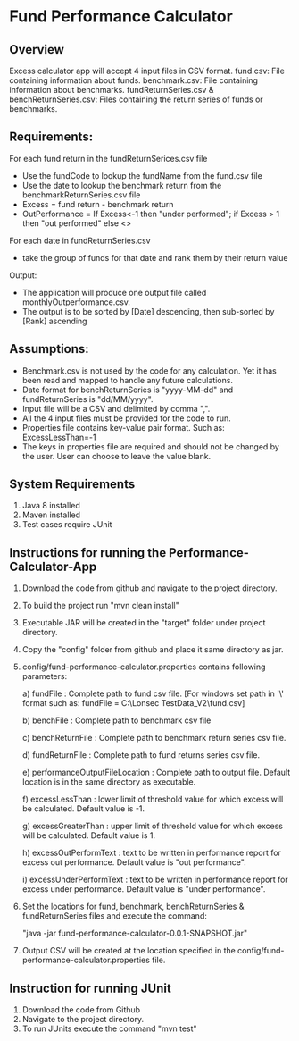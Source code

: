 # Fund Performance Calculator

Overview
----------
Excess calculator app will accept 4 input files in CSV format.
fund.csv:					File containing information about funds.
benchmark.csv:					File containing information about benchmarks.
fundReturnSeries.csv & benchReturnSeries.csv:	Files containing the return series of funds or benchmarks.

Requirements:
--------------
For each fund return in the fundReturnSerices.csv file
* Use the fundCode to lookup the fundName from the fund.csv file
* Use the date to lookup the benchmark return from the benchmarkReturnSeries.csv file
* Excess = fund return - benchmark return
* OutPerformance = If Excess<-1 then "under performed"; if Excess > 1 then "out performed" else <<blank>>

For each date in fundReturnSeries.csv
* take the group of funds for that date and rank them by their return value

Output:
* The application will produce one output file called monthlyOutperformance.csv.
* The output is to be sorted by [Date] descending, then sub-sorted by [Rank] ascending


Assumptions:
------------
*	Benchmark.csv is not used by the code for any calculation. Yet it has been read and mapped to handle any future calculations.
*	Date format for benchReturnSeries is "yyyy-MM-dd" and fundReturnSeries is "dd/MM/yyyy".
*	Input file will be a CSV and delimited by comma ",".
*	All the 4 input files must be provided for the code to run.
*	Properties file contains key-value pair format.
		Such as: ExcessLessThan=-1
*	The keys in properties file are required and should not be changed by the user. User can choose to leave the value blank.

System Requirements
--------------------
1. Java 8 installed
2. Maven installed
3. Test cases require JUnit

Instructions for running the Performance-Calculator-App
------------------------------------------------------
1. Download the code from github and navigate to the project directory.
2. To build the project run
		 "mvn clean install"

3. Executable JAR will be created in the "target" folder under project directory.
4. Copy the "config" folder from github and place it same directory as jar.
5. config/fund-performance-calculator.properties contains following parameters:
	
	a) fundFile : Complete path to fund csv file. [For windows set path in '\\' format such as: fundFile = C:\\Lonsec TestData_V2\\fund.csv]

	b) benchFile : Complete path to benchmark csv file

	c) benchReturnFile : Complete path to benchmark return series csv file.

	d) fundReturnFile : Complete path to fund returns series csv file.

	e) performanceOutputFileLocation : Complete path to output file. Default location is in the same directory as executable.

	f) excessLessThan : lower limit of threshold value for which excess will be calculated. Default value is -1.

	g) excessGreaterThan : upper limit of threshold value for which excess will be calculated. Default value is 1. 
	
	h) excessOutPerformText : text to be written in performance report for excess out performance. Default value is "out performance".

	i) excessUnderPerformText : text to be written in performance report for excess under performance. Default value is "under performance".

6. Set the locations for fund, benchmark, benchReturnSeries & fundReturnSeries files and execute the command: 

	"java -jar fund-performance-calculator-0.0.1-SNAPSHOT.jar"

7. Output CSV will be created at the location specified in the config/fund-performance-calculator.properties file.


Instruction for running JUnit
-----------------------------
1. Download the code from Github
2. Navigate to the project directory.
3. To run JUnits execute the command 
		"mvn test"
